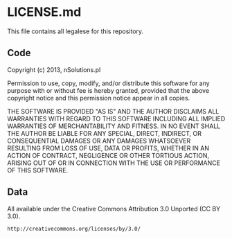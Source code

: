 # LICENSE.md #

This file contains all legalese for this repository.

## Code ##

Copyright (c) 2013, nSolutions.pl

Permission to use, copy, modify, and/or distribute this software for any
purpose with or without fee is hereby granted, provided that the above
copyright notice and this permission notice appear in all copies.

THE SOFTWARE IS PROVIDED "AS IS" AND THE AUTHOR DISCLAIMS ALL WARRANTIES
WITH REGARD TO THIS SOFTWARE INCLUDING ALL IMPLIED WARRANTIES OF
MERCHANTABILITY AND FITNESS. IN NO EVENT SHALL THE AUTHOR BE LIABLE FOR
ANY SPECIAL, DIRECT, INDIRECT, OR CONSEQUENTIAL DAMAGES OR ANY DAMAGES
WHATSOEVER RESULTING FROM LOSS OF USE, DATA OR PROFITS, WHETHER IN AN
ACTION OF CONTRACT, NEGLIGENCE OR OTHER TORTIOUS ACTION, ARISING OUT OF
OR IN CONNECTION WITH THE USE OR PERFORMANCE OF THIS SOFTWARE.

## Data ##

All available under the Creative Commons Attribution 3.0 Unported (CC BY 3.0).

    http://creativecommons.org/licenses/by/3.0/
